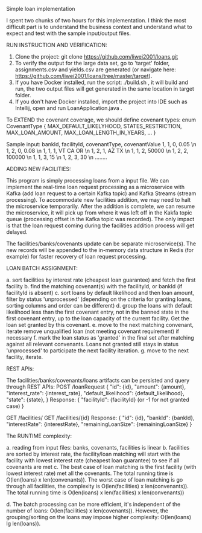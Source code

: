 Simple loan implementation

I spent two chunks of two hours for this implementation. I think the most difficult part is to understand the business context and understand what to expect and test with the sample input/output files. 

RUN INSTRUCTION AND VERIFICATION:

1. Clone the project: git clone https://github.com/liwei2001/loans.git
2. To verify the output for the large data set, go to 'target' folder, assignments.csv and yields.csv are generated (or navigate here: https://github.com/liwei2001/loans/tree/master/target).
3. If you have Docker installed, run the script: ./build.sh , it will build and run, the two output files will get generated in the same location in target folder.
4. If you don't have Docker installed, import the project into IDE such as Intellij, open and run LoanApplication.java . 


To EXTEND the covenant coverage, we should define covenant types:
enum CovenantType {
  MAX_DEFAULT_LIKELYHOOD, STATES_RESTRICTION, MAX_LOAN_AMOUNT, MAX_LOAN_LENGTH_IN_YEARS, ...
}

Sample input:
bankId, facilityId, covenantType, covenantValue
1, 1, 0, 0.05 \n
1, 2, 0, 0.08 \n
1, 1, 1, VT CA OR \n
1, 2, 1, AZ TX \n
1, 1, 2, 50000 \n
1, 2, 2, 100000 \n
1, 1, 3, 15 \n
1, 2, 3, 30 \n
........

ADDING NEW FACILITIES:

This program is simply processing loans from a input file. We can implement the real-time loan request processing as a microservice with Kafka (add loan request to a certain Kafka topic) and Kafka Streams (stream processing). To accommodate new facilities addition, we may need to halt the microservice temporarily. After the addition is complete, we can resume the microservice, it will pick up from where it was left off in the Kakfa topic queue (processing offset in the Kafka topic was recorded). The only impact is that the loan request coming during the facilities addition process will get delayed.

The facilities/banks/covenants update can be separate microservice(s). The new records will be appended to the in-memory data structure in Redis (for example) for faster recovery of loan request processing. 


LOAN BATCH ASSIGNMENT:

a. sort facilities by interest rate (cheapest loan guarantee) and fetch the first facility
b. find the matching covenant(s) with the facilityId, or bankId (if facilityId is absent)
c. sort loans by default likelihood and then loan amount, filter by status 'unprocessed' (depending on the criteria for granting loans, sorting columns and order can be different)
d. group the loans with default likelihood less than the first covenant entry, not in the banned state in the first covenant entry, up to the loan capacity of the current facility. Get the loan set granted by this covenant.
e. move to the next matching convenant, iterate remove unqualified loan (not meeting covenant requirement) if necessary
f. mark the loan status as 'granted' in the final set after matching against all relevant convenants. Loans not granted still stays in status 'unprocessed' to participate the next facility iteration.
g. move to the next facility, iterate.


REST APIs:

The facilities/banks/covenants/loans artifacts can be persisted and query through REST APIs:
POST /loanRequest
{
	"id": {id},
	"amount": {amount},
	"interest_rate": {interest_rate},
	"default_likelihood": {default_likelihood},
	"state": {state},
}
Response:
{
	"facilityId": {facilityId} (or -1 for not granted case)
}

GET /facilities/
GET /facilities/{id}
Response:
{
	"id": {id},
	"bankId": {bankId},
	"interestRate": {interestRate},
	"remainingLoanSize": {remainingLoanSize}
}


The RUNTIME complexity:

a. reading from input files: banks, covenants, facilities is linear
b. facilities are sorted by interest rate, the facility/loan matching will start with the facility with lowest interest rate (cheapest loan guarantee) to see if all covenants are met
c. The best case of loan matching is the first facility (with lowest interest rate) met all the covenants. The total running time is O(len(loans) x len(convenants)). The worst case of loan matching is go through all facilities, the complexity is O(len(facilities) x len(convenants)). The total running time is O(len(loans) x len(facilities) x len(convenants))

d. The batch processing can be more efficient, it's independent of the number of loans: O(len(facilities) x len(covenants)). However, the grouping/sorting on the loans may impose higher complexity: O(len(loans) lg len(loans)).
